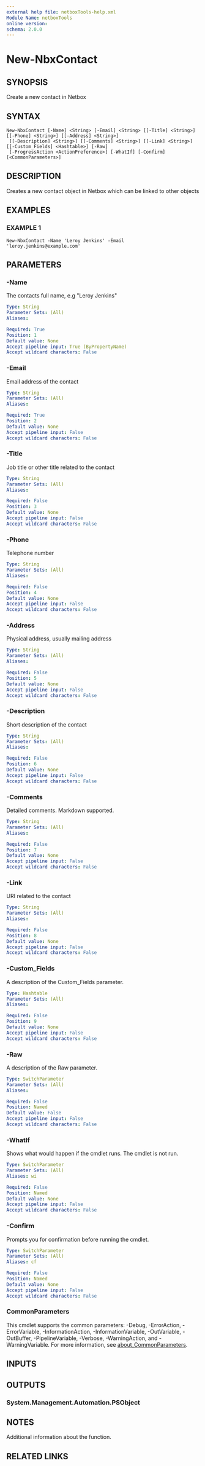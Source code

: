 ```yaml
---
external help file: netboxTools-help.xml
Module Name: netboxTools
online version:
schema: 2.0.0
---
```


# New-NbxContact

## SYNOPSIS
Create a new contact in Netbox

## SYNTAX

```
New-NbxContact [-Name] <String> [-Email] <String> [[-Title] <String>] [[-Phone] <String>] [[-Address] <String>]
 [[-Description] <String>] [[-Comments] <String>] [[-Link] <String>] [[-Custom_Fields] <Hashtable>] [-Raw]
 [-ProgressAction <ActionPreference>] [-WhatIf] [-Confirm] [<CommonParameters>]
```

## DESCRIPTION
Creates a new contact object in Netbox which can be linked to other objects

## EXAMPLES

### EXAMPLE 1
```
New-NbxContact -Name 'Leroy Jenkins' -Email 'leroy.jenkins@example.com'
```

## PARAMETERS

### -Name
The contacts full name, e.g "Leroy Jenkins"

```yaml
Type: String
Parameter Sets: (All)
Aliases:

Required: True
Position: 1
Default value: None
Accept pipeline input: True (ByPropertyName)
Accept wildcard characters: False
```

### -Email
Email address of the contact

```yaml
Type: String
Parameter Sets: (All)
Aliases:

Required: True
Position: 2
Default value: None
Accept pipeline input: False
Accept wildcard characters: False
```

### -Title
Job title or other title related to the contact

```yaml
Type: String
Parameter Sets: (All)
Aliases:

Required: False
Position: 3
Default value: None
Accept pipeline input: False
Accept wildcard characters: False
```

### -Phone
Telephone number

```yaml
Type: String
Parameter Sets: (All)
Aliases:

Required: False
Position: 4
Default value: None
Accept pipeline input: False
Accept wildcard characters: False
```

### -Address
Physical address, usually mailing address

```yaml
Type: String
Parameter Sets: (All)
Aliases:

Required: False
Position: 5
Default value: None
Accept pipeline input: False
Accept wildcard characters: False
```

### -Description
Short description of the contact

```yaml
Type: String
Parameter Sets: (All)
Aliases:

Required: False
Position: 6
Default value: None
Accept pipeline input: False
Accept wildcard characters: False
```

### -Comments
Detailed comments.
Markdown supported.

```yaml
Type: String
Parameter Sets: (All)
Aliases:

Required: False
Position: 7
Default value: None
Accept pipeline input: False
Accept wildcard characters: False
```

### -Link
URI related to the contact

```yaml
Type: String
Parameter Sets: (All)
Aliases:

Required: False
Position: 8
Default value: None
Accept pipeline input: False
Accept wildcard characters: False
```

### -Custom_Fields
A description of the Custom_Fields parameter.

```yaml
Type: Hashtable
Parameter Sets: (All)
Aliases:

Required: False
Position: 9
Default value: None
Accept pipeline input: False
Accept wildcard characters: False
```

### -Raw
A description of the Raw parameter.

```yaml
Type: SwitchParameter
Parameter Sets: (All)
Aliases:

Required: False
Position: Named
Default value: False
Accept pipeline input: False
Accept wildcard characters: False
```

### -WhatIf
Shows what would happen if the cmdlet runs.
The cmdlet is not run.

```yaml
Type: SwitchParameter
Parameter Sets: (All)
Aliases: wi

Required: False
Position: Named
Default value: None
Accept pipeline input: False
Accept wildcard characters: False
```

### -Confirm
Prompts you for confirmation before running the cmdlet.

```yaml
Type: SwitchParameter
Parameter Sets: (All)
Aliases: cf

Required: False
Position: Named
Default value: None
Accept pipeline input: False
Accept wildcard characters: False
```



### CommonParameters
This cmdlet supports the common parameters: -Debug, -ErrorAction, -ErrorVariable, -InformationAction, -InformationVariable, -OutVariable, -OutBuffer, -PipelineVariable, -Verbose, -WarningAction, and -WarningVariable. For more information, see [about_CommonParameters](http://go.microsoft.com/fwlink/?LinkID=113216).

## INPUTS

## OUTPUTS

### System.Management.Automation.PSObject
## NOTES
Additional information about the function.

## RELATED LINKS
